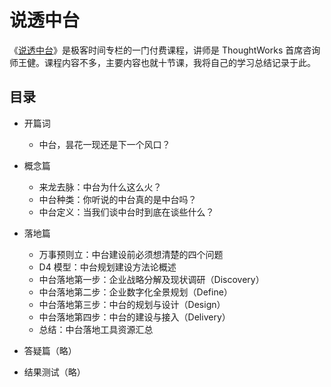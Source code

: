 # 说透中台

《[说透中台](http://gk.link/a/11wKQ)》是极客时间专栏的一门付费课程，讲师是 ThoughtWorks 首席咨询师王健。课程内容不多，主要内容也就十节课，我将自己的学习总结记录于此。

## 目录

- 开篇词

  - 中台，昙花一现还是下一个风口？

- 概念篇

  - 来龙去脉：中台为什么这么火？
  - 中台种类：你听说的中台真的是中台吗？
  - 中台定义：当我们谈中台时到底在谈些什么？

- 落地篇

  - 万事预则立：中台建设前必须想清楚的四个问题
  - D4 模型：中台规划建设方法论概述
  - 中台落地第一步：企业战略分解及现状调研（Discovery）
  - 中台落地第二步：企业数字化全景规划（Define）
  - 中台落地第三步：中台的规划与设计（Design）
  - 中台落地第四步：中台的建设与接入（Delivery）
  - 总结：中台落地工具资源汇总

- 答疑篇（略）

- 结果测试（略）
